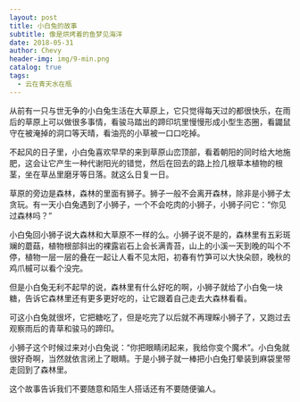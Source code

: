 ```yaml
---
layout: post
title: 小白兔的故事
subtitle: 像是烘烤着的鱼梦见海洋
date: 2018-05-31
author: Chevy
header-img: img/9-min.png
catalog: true
tags:
  - 云在青天水在瓶
---
```

从前有一只与世无争的小白兔生活在大草原上，它只觉得每天过的都很快乐，在雨后的草原上可以做很多事情，看骏马踏出的蹄印坑里慢慢形成小型生态圈，看鼹鼠守在被淹掉的洞口等天晴，看油亮的小草被一口口吃掉。

不起风的日子里，小白兔喜欢早早的来到草原山峦顶部，看着朝阳的同时给大地施肥，这会让它产生一种代谢阳光的错觉，然后在回去的路上捡几根草本植物的根茎，坐在草丛里磨牙等日落。就这么日复一日。

草原的旁边是森林，森林的里面有狮子。狮子一般不会离开森林，除非是小狮子太贪玩。有一天小白兔遇到了小狮子，一个不会吃肉的小狮子，小狮子问它：“你见过森林吗？”

小白兔回小狮子说大森林和大草原不一样的么。小狮子说不是的，森林里有五彩斑斓的蘑菇，植物根部斜出的裸露岩石上会长满青苔，山上的小溪一天到晚的叫个不停，植物一层一层的叠在一起让人看不见太阳，初春有竹笋可以大快朵颐，晚秋的鸡爪槭可以看个没完。

但是小白兔无利不起早的说，森林里有什么好吃的啊，小狮子就给了小白兔一块糖，告诉它森林里还有更多更好吃的，让它跟着自己走去大森林看看。

可这小白兔就很坏，它把糖吃了，但是吃完了以后就不再理睬小狮子了，又跑过去观察雨后的青草和骏马的蹄印。

小狮子这个时候过来对小白兔说：“你把眼睛闭起来，我给你变个魔术”。小白兔就很好奇啊，当然就依言闭上了眼睛。于是小狮子就一棒把小白兔打晕装到麻袋里带走回到了森林里。

这个故事告诉我们不要随意和陌生人搭话还有不要随便骗人。